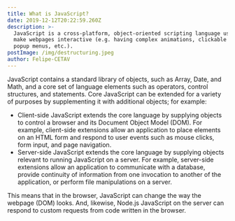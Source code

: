 ```yaml
---
title: What is JavaScript?
date: 2019-12-12T20:22:59.260Z
description: >-
  JavaScript is a cross-platform, object-oriented scripting language used to
  make webpages interactive (e.g. having complex animations, clickable buttons,
  popup menus, etc.).
postImage: /img/destructuring.jpeg
author: Felipe-CETAV
---
```


JavaScript contains a standard library of objects, such as Array, Date, and Math, and a core set of language elements such as operators, control structures, and statements. Core JavaScript can be extended for a variety of purposes by supplementing it with additional objects; for example:

- Client-side JavaScript extends the core language by supplying objects to control a browser and its Document Object Model (DOM). For example, client-side extensions allow an application to place elements on an HTML form and respond to user events such as mouse clicks, form input, and page navigation.
- Server-side JavaScript extends the core language by supplying objects relevant to running JavaScript on a server. For example, server-side extensions allow an application to communicate with a database, provide continuity of information from one invocation to another of the application, or perform file manipulations on a server.

This means that in the browser, JavaScript can change the way the webpage (DOM) looks. And, likewise, Node.js JavaScript on the server can respond to custom requests from code written in the browser.
